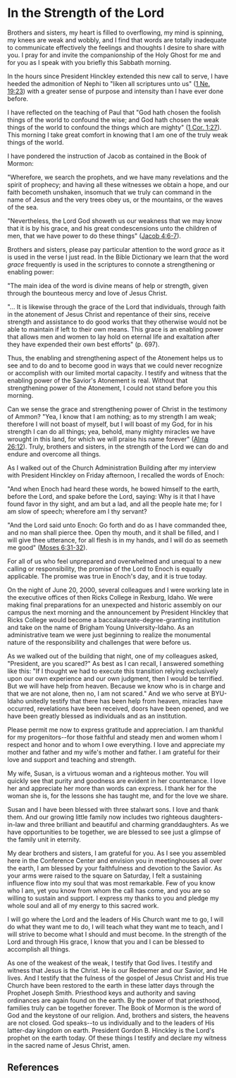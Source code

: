 # In the Strength of the Lord

Brothers and sisters, my heart is filled to overflowing, my mind is spinning,
my knees are weak and wobbly, and I find that words are totally inadequate to
communicate effectively the feelings and thoughts I desire to share with you.
I pray for and invite the companionship of the Holy Ghost for me and for you
as I speak with you briefly this Sabbath morning.

In the hours since President Hinckley extended this new call to serve, I have
heeded the admonition of Nephi to "liken all scriptures unto us" ([1 Ne.
19:23](/scriptures/bofm/1-ne/19.23?lang=eng#22)) with a greater sense of
purpose and intensity than I have ever done before.

I have reflected on the teaching of Paul that "God hath chosen the foolish
things of the world to confound the wise; and God hath chosen the weak things
of the world to confound the things which are mighty" ([1 Cor.
1:27](/scriptures/nt/1-cor/1.27?lang=eng#26)). This morning I take great
comfort in knowing that I am one of the truly weak things of the world.

I have pondered the instruction of Jacob as contained in the Book of Mormon:

"Wherefore, we search the prophets, and we have many revelations and the
spirit of prophecy; and having all these witnesses we obtain a hope, and our
faith becometh unshaken, insomuch that we truly can command in the name of
Jesus and the very trees obey us, or the mountains, or the waves of the sea.

"Nevertheless, the Lord God showeth us our weakness that we may know that it
is by his grace, and his great condescensions unto the children of men, that
we have power to do these things" ([Jacob
4:6-7](/scriptures/bofm/jacob/4.6-7?lang=eng#5)).

Brothers and sisters, please pay particular attention to the word _grace_ as
it is used in the verse I just read. In the Bible Dictionary we learn that the
word _grace_ frequently is used in the scriptures to connote a strengthening
or enabling power:

"The main idea of the word is divine means of help or strength, given through
the bounteous mercy and love of Jesus Christ.

"... It is likewise through the grace of the Lord that individuals, through
faith in the atonement of Jesus Christ and repentance of their sins, receive
strength and assistance to do good works that they otherwise would not be able
to maintain if left to their own means. This grace is an enabling power that
allows men and women to lay hold on eternal life and exaltation after they
have expended their own best efforts" (p. 697).

Thus, the enabling and strengthening aspect of the Atonement helps us to see
and to do and to become good in ways that we could never recognize or
accomplish with our limited mortal capacity. I testify and witness that the
enabling power of the Savior's Atonement is real. Without that strengthening
power of the Atonement, I could not stand before you this morning.

Can we sense the grace and strengthening power of Christ in the testimony of
Ammon? "Yea, I know that I am nothing; as to my strength I am weak; therefore
I will not boast of myself, but I will boast of my God, for in his strength I
can do all things; yea, behold, many mighty miracles we have wrought in this
land, for which we will praise his name forever" ([Alma
26:12](/scriptures/bofm/alma/26.12?lang=eng#11)). Truly, brothers and sisters,
in the strength of the Lord we can do and endure and overcome all things.

As I walked out of the Church Administration Building after my interview with
President Hinckley on Friday afternoon, I recalled the words of Enoch:

"And when Enoch had heard these words, he bowed himself to the earth, before
the Lord, and spake before the Lord, saying: Why is it that I have found favor
in thy sight, and am but a lad, and all the people hate me; for I am slow of
speech; wherefore am I thy servant?

"And the Lord said unto Enoch: Go forth and do as I have commanded thee, and
no man shall pierce thee. Open thy mouth, and it shall be filled, and I will
give thee utterance, for all flesh is in my hands, and I will do as seemeth me
good" ([Moses 6:31-32](/scriptures/pgp/moses/6.31-32?lang=eng#30)).

For all of us who feel unprepared and overwhelmed and unequal to a new calling
or responsibility, the promise of the Lord to Enoch is equally applicable. The
promise was true in Enoch's day, and it is true today.

On the night of June 20, 2000, several colleagues and I were working late in
the executive offices of then Ricks College in Rexburg, Idaho. We were making
final preparations for an unexpected and historic assembly on our campus the
next morning and the announcement by President Hinckley that Ricks College
would become a baccalaureate-degree-granting institution and take on the name
of Brigham Young University-Idaho. As an administrative team we were just
beginning to realize the monumental nature of the responsibility and
challenges that were before us.

As we walked out of the building that night, one of my colleagues asked,
"President, are you scared?" As best as I can recall, I answered something
like this: "If I thought we had to execute this transition relying exclusively
upon our own experience and our own judgment, then I would be terrified. But
we will have help from heaven. Because we know who is in charge and that we
are not alone, then no, I am not scared." And we who serve at BYU-Idaho
unitedly testify that there has been help from heaven, miracles have occurred,
revelations have been received, doors have been opened, and we have been
greatly blessed as individuals and as an institution.

Please permit me now to express gratitude and appreciation. I am thankful for
my progenitors--for those faithful and steady men and women whom I respect and
honor and to whom I owe everything. I love and appreciate my mother and father
and my wife's mother and father. I am grateful for their love and support and
teaching and strength.

My wife, Susan, is a virtuous woman and a righteous mother. You will quickly
see that purity and goodness are evident in her countenance. I love her and
appreciate her more than words can express. I thank her for the woman she is,
for the lessons she has taught me, and for the love we share.

Susan and I have been blessed with three stalwart sons. I love and thank them.
And our growing little family now includes two righteous daughters-in-law and
three brilliant and beautiful and charming granddaughters. As we have
opportunities to be together, we are blessed to see just a glimpse of the
family unit in eternity.

My dear brothers and sisters, I am grateful for you. As I see you assembled
here in the Conference Center and envision you in meetinghouses all over the
earth, I am blessed by your faithfulness and devotion to the Savior. As your
arms were raised to the square on Saturday, I felt a sustaining influence flow
into my soul that was most remarkable. Few of you know who I am, yet you know
from whom the call has come, and you are so willing to sustain and support. I
express my thanks to you and pledge my whole soul and all of my energy to this
sacred work.

I will go where the Lord and the leaders of His Church want me to go, I will
do what they want me to do, I will teach what they want me to teach, and I
will strive to become what I should and must become. In the strength of the
Lord and through His grace, I know that you and I can be blessed to accomplish
all things.

As one of the weakest of the weak, I testify that God lives. I testify and
witness that Jesus is the Christ. He is our Redeemer and our Savior, and He
lives. And I testify that the fulness of the gospel of Jesus Christ and His
true Church have been restored to the earth in these latter days through the
Prophet Joseph Smith. Priesthood keys and authority and saving ordinances are
again found on the earth. By the power of that priesthood, families truly can
be together forever. The Book of Mormon is the word of God and the keystone of
our religion. And, brothers and sisters, the heavens are not closed. God
speaks--to us individually and to the leaders of His latter-day kingdom on
earth. President Gordon B. Hinckley is the Lord's prophet on the earth today.
Of these things I testify and declare my witness in the sacred name of Jesus
Christ, amen.

## References

